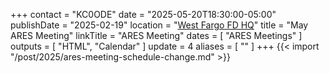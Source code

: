 +++
contact = "KC0ODE"
date = "2025-05-20T18:30:00-05:00"
publishDate = "2025-02-19"
location = "[West Fargo FD HQ](/places/west-fargo-fire-department-headquarters/)"
title = "May ARES Meeting"
linkTitle = "ARES Meeting"
dates = [ "ARES Meetings" ]
outputs = [ "HTML", "Calendar" ]
update = 4
aliases = [ "" ]
+++
{{< import "/post/2025/ares-meeting-schedule-change.md" >}}
